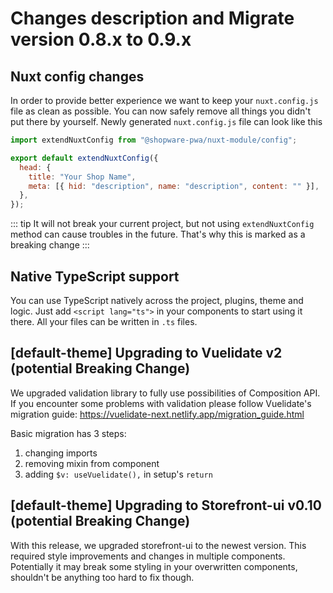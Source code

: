 # Changes description and Migrate version 0.8.x to 0.9.x <Badge text="canary" type="warning"/>

## Nuxt config changes <Badge text="BREAKING CHANGE" type="error"/>

In order to provide better experience we want to keep your `nuxt.config.js` file as clean as possible.
You can now safely remove all things you didn't put there by yourself. Newly generated `nuxt.config.js` file can look like this

```js
import extendNuxtConfig from "@shopware-pwa/nuxt-module/config";

export default extendNuxtConfig({
  head: {
    title: "Your Shop Name",
    meta: [{ hid: "description", name: "description", content: "" }],
  },
});
```

::: tip
It will not break your current project, but not using `extendNuxtConfig` method can cause troubles in the future. That's why this is marked as a breaking change
:::

## Native TypeScript support

You can use TypeScript natively across the project, plugins, theme and logic.
Just add `<script lang="ts">` in your components to start using it there. All your files can be written in `.ts` files.

## [default-theme] Upgrading to Vuelidate v2 (potential Breaking Change)

We upgraded validation library to fully use possibilities of Composition API.
If you encounter some problems with validation please follow Vuelidate's migration guide: https://vuelidate-next.netlify.app/migration_guide.html

Basic migration has 3 steps:

1. changing imports
2. removing mixin from component
3. adding `$v: useVuelidate(),` in setup's `return`

## [default-theme] Upgrading to Storefront-ui v0.10 (potential Breaking Change)

With this release, we upgraded storefront-ui to the newest version. This required style improvements and changes in multiple components. Potentially it may break some styling in your overwritten components, shouldn't be anything too hard to fix though.
